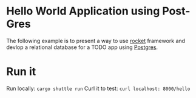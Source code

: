 # Hello World Application using Post-Gres
The following example is to present a way to use [rocket](https://rocket.rs/v0.4/guide/introduction/) framework and devlop a relational database for a TODO app using [Postgres](https://www.postgresql.org/docs/).

# Run it 
Run locally: `cargo shuttle run`
Curl it to test: `curl localhost: 8000/hello`

